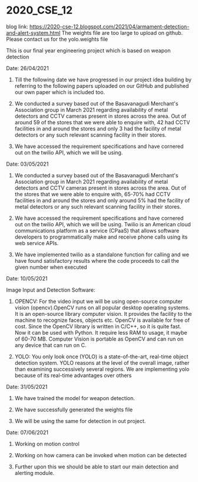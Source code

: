 # 2020_CSE_12
blog link: https://2020-cse-12.blogspot.com/2021/04/armament-detection-and-alert-system.html
The weights file are too large to upload on github. Please contact us for the yolo.weights file

This is our final year engineering project which is based on weapon detection

Date: 26/04/2021 
1. Till the following date we have progressed in our project idea building by referring to the following papers uploaded on our GitHub and published our own paper which is included too.
2. We conducted a survey based out of the Basavanagudi Merchant's Association group in March 2021 regarding availability of metal detectors and CCTV cameras present in stores across the area. Out of around 59 of the stores that we were able to enquire with, 42 had CCTV facilities in and around the stores and only 3 had the facility of metal detectors or any such relevant scanning facility in their stores.

3. We have accessed the requirement specifications and have cornered out on the twilio API, which we will be using.

Date: 03/05/2021 


1. We conducted a survey based out of the Basavanagudi Merchant's Association group in March 2021 regarding availability of metal detectors and CCTV cameras present in stores across the area. Out of the stores that we were able to enquire with, 65-70% had CCTV facilities in and around the stores and only around 5% had the facility of metal detectors or any such relevant scanning facility in their stores.

2. We have accessed the requirement specifications and have cornered out on the twilio API, which we will be using.
Twilio  is an American cloud communications platform as a service (CPaaS) that allows software developers to programmatically make and receive phone calls using its web service APIs.

3. We have implemented twilio as a standalone function for calling and we have found satisfactory results where the code proceeds to call the given number when executed

Date: 10/05/2021

Image Input and Detection Software: 

1. OPENCV: For the video input we will be using open-source computer vision (opencv).OpenCV runs on all popular desktop operating systems. It is an open-source library computer vision. It provides the facility to the machine to recognize faces, objects etc. OpenCV is available for free of cost. Since the OpenCV library is written in C/C++, so it is quite fast. Now it can be used with Python. It require less RAM to usage, it maybe of 60-70 MB. Computer Vision is portable as OpenCV and can run on any device that can run on C.

2. YOLO: You only look once (YOLO) is a state-of-the-art, real-time object detection system. YOLO reasons at the level of the overall image, rather than examining successively several regions. We are implementing yolo because of its real-time advantages over others

Date: 31/05/2021


1. We have trained the model for weapon detection.

2. We have successfully generated the weights file 

3. We will be using the same for detection in out project.

Date: 07/06/2021
1. Working on motion control

2. Working on how camera can be invoked when motion can be detected

3. Further upon this we should be able to start our main detection and alerting module.
